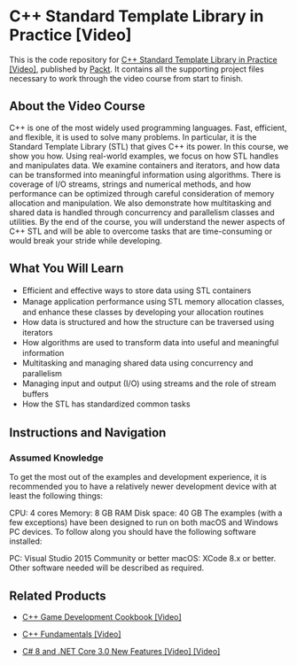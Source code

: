 # C++ Standard Template Library in Practice [Video]
This is the code repository for [C++ Standard Template Library in Practice [Video]](https://github.com/PacktPublishing/C-Standard-Template-Library-in-Practice), published by [Packt](https://www.packtpub.com/?utm_source=github). It contains all the supporting project files necessary to work through the video course from start to finish.
## About the Video Course
C++ is one of the most widely used programming languages. Fast, efficient, and flexible, it is used to solve many problems. In particular, it is the Standard Template Library (STL) that gives C++ its power. In this course, we show you how.
Using real-world examples, we focus on how STL handles and manipulates data. We examine containers and iterators, and how data can be transformed into meaningful information using algorithms. There is coverage of I/O streams, strings and numerical methods, and how performance can be optimized through careful consideration of memory allocation and manipulation. We also demonstrate how multitasking and shared data is handled through concurrency and parallelism classes and utilities.
By the end of the course, you will understand the newer aspects of C++ STL and will be able to overcome tasks that are time-consuming or would break your stride while developing.

<H2>What You Will Learn</H2>
<DIV class=book-info-will-learn-text>
<UL>
<LI><SPAN style="LINE-HEIGHT: 20px; BACKGROUND-COLOR: transparent">Efficient and effective ways to store data using STL containers</SPAN> 
<LI><SPAN style="LINE-HEIGHT: 20px; BACKGROUND-COLOR: transparent">Manage application performance using STL memory allocation classes, and enhance these classes by developing your allocation routines</SPAN> 
<LI><SPAN style="LINE-HEIGHT: 20px; BACKGROUND-COLOR: transparent">How data is structured and how the structure can be traversed using iterators</SPAN> 
<LI><SPAN style="LINE-HEIGHT: 20px; BACKGROUND-COLOR: transparent">How algorithms are used to transform data into useful and meaningful information</SPAN> 
<LI><SPAN style="LINE-HEIGHT: 20px; BACKGROUND-COLOR: transparent">Multitasking and managing shared data using concurrency and parallelism</SPAN> 
<LI><SPAN style="LINE-HEIGHT: 20px; BACKGROUND-COLOR: transparent">Managing input and output (I/O) using streams and the role of stream buffers</SPAN> 
<LI><SPAN style="LINE-HEIGHT: 20px; BACKGROUND-COLOR: transparent">How the STL has standardized common tasks</SPAN> </LI></UL></DIV>

## Instructions and Navigation
### Assumed Knowledge
To get the most out of the examples and development experience, it is recommended you to have a relatively newer development device with at least the following things:

CPU: 4 cores
Memory: 8 GB RAM
Disk space: 40 GB
The examples (with a few exceptions) have been designed to run on both macOS and Windows PC devices. To follow along you should have the following software installed:

PC: Visual Studio 2015 Community or better
macOS: XCode 8.x or better. Other software needed will be described as required.



## Related Products
* [C++ Game Development Cookbook [Video]](https://www.packtpub.com/game-development/c-game-development-cookbook?utm_source=github&utm_medium=repository&utm_content=9781785882722)

* [C++ Fundamentals [Video]](https://www.packtpub.com/web-development/c-fundamentals)

* [C# 8 and .NET Core 3.0 New Features [Video] [Video]](https://www.packtpub.com/application-development/c-8-and-net-core-30-new-features-video)
